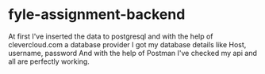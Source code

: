 # fyle-assignment-backend

At first I've inserted the data to postgresql and with the help of clevercloud.com a database provider I got my database details like Host, username, password 
And with the help of Postman I've checked my api and all are perfectly working.
